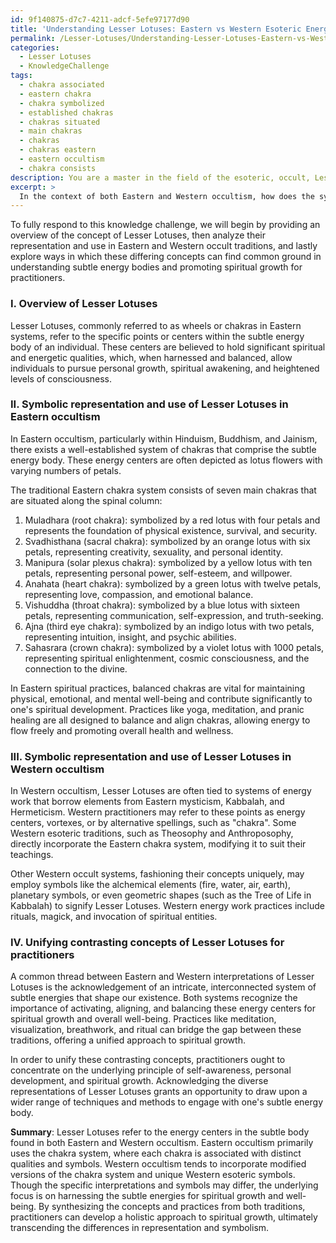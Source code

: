 ```yaml
---
id: 9f140875-d7c7-4211-adcf-5efe97177d90
title: 'Understanding Lesser Lotuses: Eastern vs Western Esoteric Energy Bodies'
permalink: /Lesser-Lotuses/Understanding-Lesser-Lotuses-Eastern-vs-Western-Esoteric-Energy-Bodies/
categories:
  - Lesser Lotuses
  - KnowledgeChallenge
tags:
  - chakra associated
  - eastern chakra
  - chakra symbolized
  - established chakras
  - chakras situated
  - main chakras
  - chakras
  - chakras eastern
  - eastern occultism
  - chakra consists
description: You are a master in the field of the esoteric, occult, Lesser Lotuses and Education. You are a writer of tests, challenges, books and deep knowledge on Lesser Lotuses for initiates and students to gain deep insights and understanding from. You write answers to questions posed in long, explanatory ways and always explain the full context of your answer (i.e., related concepts, formulas, examples, or history), as well as the step-by-step thinking process you take to answer the challenges. Be rigorous and thorough, and summarize the key themes, ideas, and conclusions at the end.
excerpt: > 
  In the context of both Eastern and Western occultism, how does the symbolic representation of Lesser Lotuses differ in their use and interpretation within specific spiritual practices, and how can these contrasting concepts be unified in the understanding of subtle energy bodies and spiritual growth for the practitioner?
---
```

To fully respond to this knowledge challenge, we will begin by providing an overview of the concept of Lesser Lotuses, then analyze their representation and use in Eastern and Western occult traditions, and lastly explore ways in which these differing concepts can find common ground in understanding subtle energy bodies and promoting spiritual growth for practitioners.

### I. Overview of Lesser Lotuses
Lesser Lotuses, commonly referred to as wheels or chakras in Eastern systems, refer to the specific points or centers within the subtle energy body of an individual. These centers are believed to hold significant spiritual and energetic qualities, which, when harnessed and balanced, allow individuals to pursue personal growth, spiritual awakening, and heightened levels of consciousness.

### II. Symbolic representation and use of Lesser Lotuses in Eastern occultism
In Eastern occultism, particularly within Hinduism, Buddhism, and Jainism, there exists a well-established system of chakras that comprise the subtle energy body. These energy centers are often depicted as lotus flowers with varying numbers of petals.

The traditional Eastern chakra system consists of seven main chakras that are situated along the spinal column:
1. Muladhara (root chakra): symbolized by a red lotus with four petals and represents the foundation of physical existence, survival, and security.
2. Svadhisthana (sacral chakra): symbolized by an orange lotus with six petals, representing creativity, sexuality, and personal identity.
3. Manipura (solar plexus chakra): symbolized by a yellow lotus with ten petals, representing personal power, self-esteem, and willpower.
4. Anahata (heart chakra): symbolized by a green lotus with twelve petals, representing love, compassion, and emotional balance.
5. Vishuddha (throat chakra): symbolized by a blue lotus with sixteen petals, representing communication, self-expression, and truth-seeking.
6. Ajna (third eye chakra): symbolized by an indigo lotus with two petals, representing intuition, insight, and psychic abilities.
7. Sahasrara (crown chakra): symbolized by a violet lotus with 1000 petals, representing spiritual enlightenment, cosmic consciousness, and the connection to the divine.

In Eastern spiritual practices, balanced chakras are vital for maintaining physical, emotional, and mental well-being and contribute significantly to one's spiritual development. Practices like yoga, meditation, and pranic healing are all designed to balance and align chakras, allowing energy to flow freely and promoting overall health and wellness.

### III. Symbolic representation and use of Lesser Lotuses in Western occultism
In Western occultism, Lesser Lotuses are often tied to systems of energy work that borrow elements from Eastern mysticism, Kabbalah, and Hermeticism. Western practitioners may refer to these points as energy centers, vortexes, or by alternative spellings, such as "chakra". Some Western esoteric traditions, such as Theosophy and Anthroposophy, directly incorporate the Eastern chakra system, modifying it to suit their teachings.

Other Western occult systems, fashioning their concepts uniquely, may employ symbols like the alchemical elements (fire, water, air, earth), planetary symbols, or even geometric shapes (such as the Tree of Life in Kabbalah) to signify Lesser Lotuses. Western energy work practices include rituals, magick, and invocation of spiritual entities.

### IV. Unifying contrasting concepts of Lesser Lotuses for practitioners
A common thread between Eastern and Western interpretations of Lesser Lotuses is the acknowledgement of an intricate, interconnected system of subtle energies that shape our existence. Both systems recognize the importance of activating, aligning, and balancing these energy centers for spiritual growth and overall well-being. Practices like meditation, visualization, breathwork, and ritual can bridge the gap between these traditions, offering a unified approach to spiritual growth.

In order to unify these contrasting concepts, practitioners ought to concentrate on the underlying principle of self-awareness, personal development, and spiritual growth. Acknowledging the diverse representations of Lesser Lotuses grants an opportunity to draw upon a wider range of techniques and methods to engage with one's subtle energy body.

**Summary**:
Lesser Lotuses refer to the energy centers in the subtle body found in both Eastern and Western occultism. Eastern occultism primarily uses the chakra system, where each chakra is associated with distinct qualities and symbols. Western occultism tends to incorporate modified versions of the chakra system and unique Western esoteric symbols. Though the specific interpretations and symbols may differ, the underlying focus is on harnessing the subtle energies for spiritual growth and well-being. By synthesizing the concepts and practices from both traditions, practitioners can develop a holistic approach to spiritual growth, ultimately transcending the differences in representation and symbolism.
